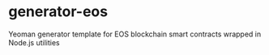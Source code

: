 # generator-eos
Yeoman generator template for EOS blockchain smart contracts wrapped in Node.js utilities

